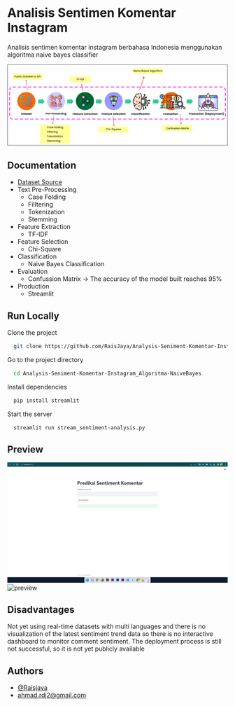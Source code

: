 
# Analisis Sentimen Komentar Instagram

Analisis sentimen komentar instagram berbahasa Indonesia menggunakan algoritma naive bayes classifier




![Logo](SentimentAnalysis-Flowchart.jpg)


## Documentation

- [Dataset Source](https://github.com/rizalespe/Dataset-Sentimen-Analisis-Bahasa-Indonesia)
- Text Pre-Processing 
    - Case Folding
    - Filltering
    - Tokenization
    - Stemming
- Feature Extraction
    - TF-IDF
- Feature Selection
    - Chi-Square
- Classification
    - Naive Bayes Classification
- Evaluation
    - Confussion Matrix -> The accuracy of the model built reaches 95%
- Production
    - Streamlit
    
 



## Run Locally

Clone the project

```bash
  git clone https://github.com/RaisJaya/Analysis-Seniment-Komentar-Instagram_Algoritma-NaiveBayes
```

Go to the project directory

```bash
  cd Analysis-Seniment-Komentar-Instagram_Algoritma-NaiveBayes
```

Install dependencies

```bash
  pip install streamlit
```

Start the server

```bash
  streamlit run stream_sentiment-analysis.py
```


## Preview

![App Screenshot](ss.png)
![preview](https://github.com/RaisJaya/Analysis-Seniment-Komentar-Instagram_Algoritma-NaiveBayes/assets/61975603/abccbc60-375b-48db-b557-dd715afa3a72)





## Disadvantages

Not yet using real-time datasets with multi languages and there is no visualization of the latest sentiment trend data so there is no interactive dashboard to monitor comment sentiment. The deployment process is still not successful, so it is not yet publicly available


## Authors

- [@Raisjaya](https://www.github.com/Raisjaya)
- [ahmad.rdj2@gmail.com](mailto:ahmad.rdj2@gmail.com)
